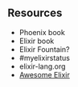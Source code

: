 ##  Resources

* Phoenix book
* Elixir book
* Elixir Fountain?
* &#35;myelixirstatus
* elixir-lang.org
* [Awesome Elixir](https://github.com/h4cc/awesome-elixir)
